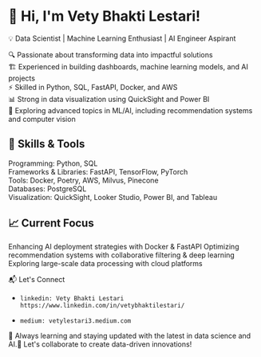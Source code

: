 # 🚀 Hi, I'm Vety Bhakti Lestari!

💡 Data Scientist | Machine Learning Enthusiast | AI Engineer Aspirant

🔍 Passionate about transforming data into impactful solutions  
🏗️ Experienced in building dashboards, machine learning models, and AI projects  
⚡ Skilled in Python, SQL, FastAPI, Docker, and AWS  
📊 Strong in data visualization using QuickSight and Power BI  
🧠 Exploring advanced topics in ML/AI, including recommendation systems and computer vision  

## 🚀 Skills & Tools

Programming: Python, SQL  
Frameworks & Libraries: FastAPI, TensorFlow, PyTorch  
Tools: Docker, Poetry, AWS, Milvus, Pinecone  
Databases: PostgreSQL  
Visualization: QuickSight, Looker Studio, Power BI, and Tableau  

## 📈 Current Focus

Enhancing AI deployment strategies with Docker & FastAPI
Optimizing recommendation systems with collaborative filtering & deep learning
Exploring large-scale data processing with cloud platforms

📬 Let's Connect
  -     linkedin: Vety Bhakti Lestari https://www.linkedin.com/in/vetybhaktilestari/
  -     medium: vetylestari3.medium.com 

🌱 Always learning and staying updated with the latest in data science and AI.💬 Let's collaborate to create data-driven innovations!


<!---
vetybhakti2/vetybhakti2 is a ✨ special ✨ repository because its `README.md` (this file) appears on your GitHub profile.
You can click the Preview link to take a look at your changes.
--->
